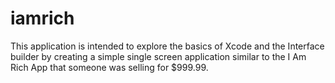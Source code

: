 # iamrich
This application is intended to explore the basics of Xcode and the Interface builder by creating a simple single screen application similar to the I Am Rich App that someone was selling for $999.99.
